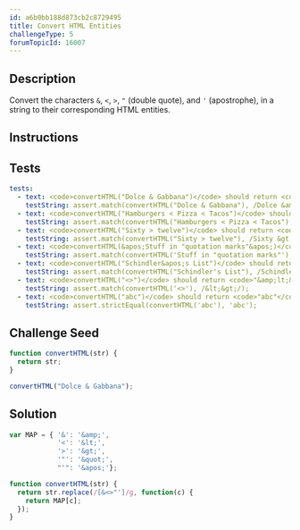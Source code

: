 ```yaml
---
id: a6b0bb188d873cb2c8729495
title: Convert HTML Entities
challengeType: 5
forumTopicId: 16007
---
```


## Description

<section id='description'>

Convert the characters `&`, `<`, `>`, `"` (double quote), and `'` (apostrophe), in a string to their corresponding HTML entities.

</section>

## Instructions

<section id='instructions'>

</section>

## Tests

<section id='tests'>

```yml
tests:
  - text: <code>convertHTML("Dolce & Gabbana")</code> should return <code>"Dolce &amp;amp; Gabbana"</code>.
    testString: assert.match(convertHTML("Dolce & Gabbana"), /Dolce &amp; Gabbana/);
  - text: <code>convertHTML("Hamburgers < Pizza < Tacos")</code> should return <code>"Hamburgers &amp;lt; Pizza &amp;lt; Tacos"</code>.
    testString: assert.match(convertHTML("Hamburgers < Pizza < Tacos"), /Hamburgers &lt; Pizza &lt; Tacos/);
  - text: <code>convertHTML("Sixty > twelve")</code> should return <code>"Sixty &amp;gt; twelve"</code>.
    testString: assert.match(convertHTML("Sixty > twelve"), /Sixty &gt; twelve/);
  - text: <code>convertHTML(&apos;Stuff in "quotation marks"&apos;)</code> should return <code>"Stuff in &amp;quot;quotation marks&amp;quot;"</code>.
    testString: assert.match(convertHTML('Stuff in "quotation marks"'), /Stuff in &quot;quotation marks&quot;/);
  - text: <code>convertHTML("Schindler&apos;s List")</code> should return <code>"Schindler&amp;apos;s List"</code>.
    testString: assert.match(convertHTML("Schindler's List"), /Schindler&apos;s List/);
  - text: <code>convertHTML("<>")</code> should return <code>"&amp;lt;&amp;gt;"</code>.
    testString: assert.match(convertHTML('<>'), /&lt;&gt;/);
  - text: <code>convertHTML("abc")</code> should return <code>"abc"</code>.
    testString: assert.strictEqual(convertHTML('abc'), 'abc');

```

</section>

## Challenge Seed

<section id='challengeSeed'>

<div id='js-seed'>

```js
function convertHTML(str) {
  return str;
}

convertHTML("Dolce & Gabbana");
```

</div>

</section>

## Solution

<section id='solution'>

```js
var MAP = { '&': '&amp;',
            '<': '&lt;',
            '>': '&gt;',
            '"': '&quot;',
            "'": '&apos;'};

function convertHTML(str) {
  return str.replace(/[&<>"']/g, function(c) {
    return MAP[c];
  });
}
```

</section>
